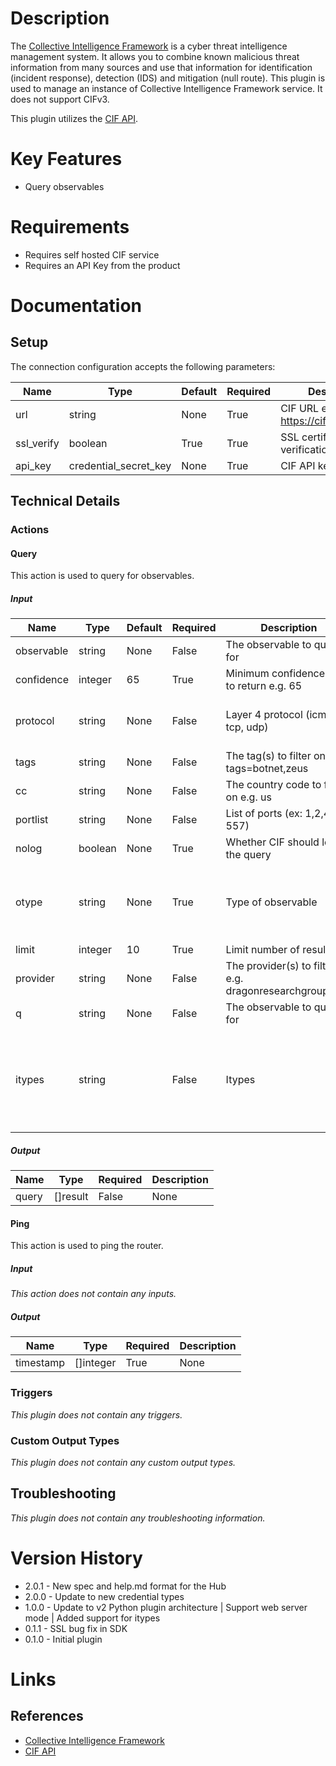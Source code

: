 # Description

The [Collective Intelligence Framework](http://csirtgadgets.org/collective-intelligence-framework) is a cyber threat intelligence management system.
It allows you to combine known malicious threat information from many sources and use that information for identification (incident response), detection (IDS) and mitigation (null route).
This plugin is used to manage an instance of Collective Intelligence Framework service. It does not support CIFv3.

This plugin utilizes the [CIF API](https://github.com/csirtgadgets/massive-octo-spice/wiki/API).

# Key Features

* Query observables

# Requirements

* Requires self hosted CIF service
* Requires an API Key from the product

# Documentation

## Setup

The connection configuration accepts the following parameters:

|Name|Type|Default|Required|Description|Enum|
|----|----|-------|--------|-----------|----|
|url|string|None|True|CIF URL e.g. https://cif.example.com|None|
|ssl_verify|boolean|True|True|SSL certificate verification|None|
|api_key|credential_secret_key|None|True|CIF API key|None|

## Technical Details

### Actions

#### Query

This action is used to query for observables.

##### Input

|Name|Type|Default|Required|Description|Enum|
|----|----|-------|--------|-----------|----|
|observable|string|None|False|The observable to query for|None|
|confidence|integer|65|True|Minimum confidence level to return e.g. 65|None|
|protocol|string|None|False|Layer 4 protocol (icmp, tcp, udp)|['all', 'icmp', 'tcp', 'udp']|
|tags|string|None|False|The tag(s) to filter on e.g. tags=botnet,zeus|None|
|cc|string|None|False|The country code to filter on e.g. us|None|
|portlist|string|None|False|List of ports (ex: 1,2,445-557)|None|
|nolog|boolean|None|True|Whether CIF should log the query|None|
|otype|string|None|True|Type of observable|['all', 'ipv4', 'ipv6', 'fqdn', 'url', 'email']|
|limit|integer|10|True|Limit number of results|None|
|provider|string|None|False|The provider(s) to filter on e.g. dragonresearchgroup.com|None|
|q|string|None|False|The observable to query for|None|
|itypes|string||False|Itypes|['ipv4', 'ipv6', 'fqdn', 'url', 'email', 'md5', 'sha1', 'sha256']|

##### Output

|Name|Type|Required|Description|
|----|----|--------|-----------|
|query|[]result|False|None|

#### Ping

This action is used to ping the router.

##### Input

_This action does not contain any inputs._

##### Output

|Name|Type|Required|Description|
|----|----|--------|-----------|
|timestamp|[]integer|True|None|

### Triggers

_This plugin does not contain any triggers._

### Custom Output Types

_This plugin does not contain any custom output types._

## Troubleshooting

_This plugin does not contain any troubleshooting information._

# Version History

* 2.0.1 - New spec and help.md format for the Hub
* 2.0.0 - Update to new credential types
* 1.0.0 - Update to v2 Python plugin architecture | Support web server mode | Added support for itypes
* 0.1.1 - SSL bug fix in SDK
* 0.1.0 - Initial plugin

# Links

## References

* [Collective Intelligence Framework](http://csirtgadgets.org/collective-intelligence-framework)
* [CIF API](https://github.com/csirtgadgets/massive-octo-spice/wiki/API)


